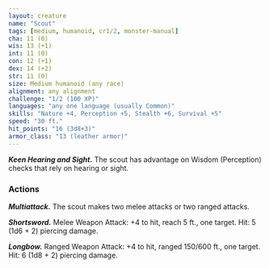 ```yaml
---
layout: creature
name: "Scout"
tags: [medium, humanoid, cr1/2, monster-manual]
cha: 11 (0)
wis: 13 (+1)
int: 11 (0)
con: 12 (+1)
dex: 14 (+2)
str: 11 (0)
size: Medium humanoid (any race)
alignment: any alignment
challenge: "1/2 (100 XP)"
languages: "any one language (usually Common)"
skills: "Nature +4, Perception +5, Stealth +6, Survival +5"
speed: "30 ft."
hit_points: "16 (3d8+3)"
armor_class: "13 (leather armor)"
---
```


***Keen Hearing and Sight.*** The scout has advantage on Wisdom (Perception) checks that rely on hearing or sight.

### Actions

***Multiattack.*** The scout makes two melee attacks or two ranged attacks.

***Shortsword.*** Melee Weapon Attack: +4 to hit, reach 5 ft., one target. Hit: 5 (1d6 + 2) piercing damage.

***Longbow.*** Ranged Weapon Attack: +4 to hit, ranged 150/600 ft., one target. Hit: 6 (1d8 + 2) piercing damage.
